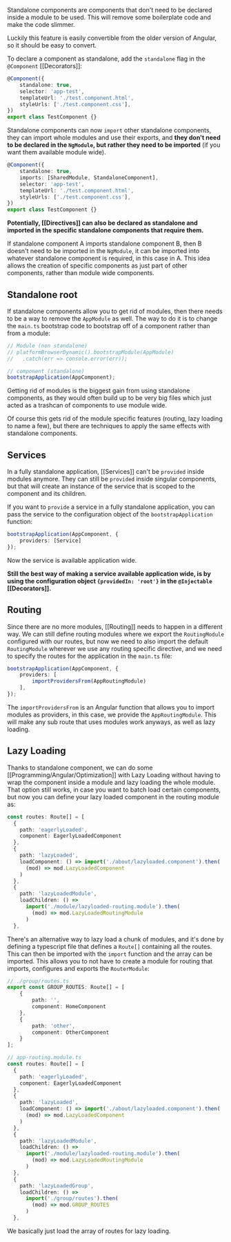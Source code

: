Standalone components are components that don't need to be declared inside a module to be used. This will remove some boilerplate code and make the code slimmer.

Luckily this feature is easily convertible from the older version of Angular, so it should be easy to convert.

To declare a component as standalone, add the `standalone` flag in the `@Component` [[Decorators]]:
```Typescript
@Component({
	standalone: true,
	selector: 'app-test',
	templateUrl: './test.component.html',
	styleUrls: ['./test.component.css'],
})
export class TestComponent {}
```

Standalone components can now `import` other standalone components, they can import whole modules and use their exports, and **they don't need to be declared in the `NgModule`, but rather they need to be imported** (if you want them available module wide).

```Typescript
@Component({
	standalone: true,
	imports: [SharedModule, StandaloneComponent],
	selector: 'app-test',
	templateUrl: './test.component.html',
	styleUrls: ['./test.component.css'],
})
export class TestComponent {}
```

**Potentially, [[Directives]] can also be declared as standalone and imported in the specific standalone components that require them.**

If standalone component A imports standalone component B, then B doesn't need to be imported in the `NgModule`, it can be imported into whatever standalone component is required, in this case in A. This idea allows the creation of specific components as just part of other components, rather than module wide components.
## Standalone root
If standalone components allow you to get rid of modules, then there needs to be a way to remove the `AppModule` as well. The way to do it is to change the `main.ts` bootstrap code to bootstrap off of a component rather than from a module:
```Typescript
// Module (non standalone)
// platformBrowserDynamic().bootstrapModule(AppModule)
//   .catch(err => console.error(err));

// component (standalone)
bootstrapApplication(AppComponent);
```

Getting rid of modules is the biggest gain from using standalone components, as they would often build up to be very big files which just acted as a trashcan of components to use module wide.

Of course this gets rid of the module specific features (routing, lazy loading to name a few), but there are techniques to apply the same effects with standalone components.
## Services
In a fully standalone application, [[Services]] can't be `provided` inside modules anymore.
They can still be `provided` inside singular components, but that will create an instance of the service that is scoped to the component and its children.

If you want to `provide` a service in a fully standalone application, you can pass the service to the configuration object of the `bootstrapApplication` function:
```Typescript
bootstrapApplication(AppComponent, {
	providers: [Service]
});
```
Now the service is available application wide.

**Still the best way of making a service available application wide, is by using the configuration object `{providedIn: 'root'}` in the `@Injectable` [[Decorators]].**
## Routing
Since there are no more modules, [[Routing]] needs to happen in a different way.
We can still define routing modules where we export the `RoutingModule` configured with our routes, but now we need to also import the default `RoutingModule` wherever we use any routing specific directive, and we need to specify the routes for the application in the `main.ts` file:
```Typescript
bootstrapApplication(AppComponent, {
	providers: [
		importProvidersFrom(AppRoutingModule)
	],
});
```

The `importProvidersFrom` is an Angular function that allows you to import modules as providers, in this case, we provide the `AppRoutingModule`. This will make any sub route that uses modules work anyways, as well as lazy loading.
## Lazy Loading
Thanks to standalone component, we can do some [[Programming/Angular/Optimization]] with Lazy Loading without having to wrap the component inside a module and lazy loading the whole module. That option still works, in case you want to batch load certain components, but now you can define your lazy loaded component in the routing module as:
```Typescript
const routes: Route[] = [
  {
    path: 'eagerlyLoaded',
    component: EagerlyLoadedComponent
  },
  {
    path: 'lazyLoaded',
    loadComponent: () => import('./about/lazyloaded.component').then(
	  (mod) => mod.LazyLoadedComponent
	)
  },
  {
    path: 'lazyLoadedModule',
    loadChildren: () =>
      import('./module/lazyloaded-routing.module').then(
        (mod) => mod.LazyLoadedRoutingModule
      )
  },
```

There's an alternative way to lazy load a chunk of modules, and it's done by defining a typescript file that defines a `Route[]` containing all the routes.
This can then be imported with the `import` function and the array can be imported.
This allows you to not have to create a module for routing that imports, configures and exports the `RouterModule`:
```Typescript
// ./group/routes.ts
export const GROUP_ROUTES: Route[] = [
    {
        path: '',
        component: HomeComponent
    },
    {
        path: 'other',
        component: OtherComponent
    }
];

// app-routing.module.ts
const routes: Route[] = [
  {
    path: 'eagerlyLoaded',
    component: EagerlyLoadedComponent
  },
  {
    path: 'lazyLoaded',
    loadComponent: () => import('./about/lazyloaded.component').then(
	  (mod) => mod.LazyLoadedComponent
	)
  },
  {
    path: 'lazyLoadedModule',
    loadChildren: () =>
      import('./module/lazyloaded-routing.module').then(
        (mod) => mod.LazyLoadedRoutingModule
      )
  },
  {
    path: 'lazyLoadedGroup',
    loadChildren: () =>
      import('./group/routes').then(
        (mod) => mod.GROUP_ROUTES
      )
  },
```
We basically just load the array of routes for lazy loading.
